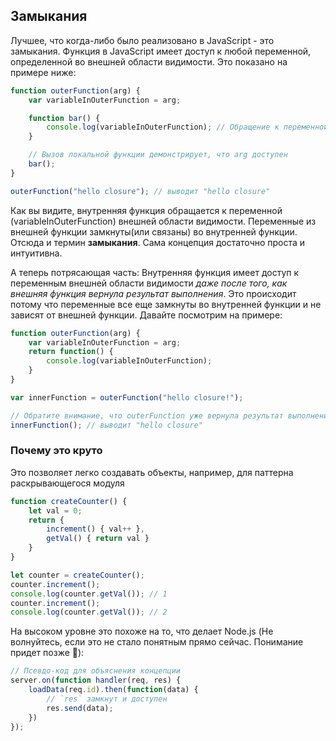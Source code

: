 ## Замыкания

Лучшее, что когда-либо было реализовано в JavaScript - это замыкания. Функция в JavaScript имеет доступ к любой переменной, определенной во внешней области видимости. Это показано на примере ниже:

```ts
function outerFunction(arg) {
    var variableInOuterFunction = arg;

    function bar() {
        console.log(variableInOuterFunction); // Обращение к переменной внешней области видимости
    }

    // Вызов локальной функции демонстрирует, что arg доступен
    bar();
}

outerFunction("hello closure"); // выводит "hello closure"
```

Как вы видите, внутренняя функция обращается к переменной (variableInOuterFunction) внешней области видимости. Переменные из внешней функции замкнуты(или связаны) во внутренней функции. Отсюда и термин **замыкания**. Сама концепция достаточно проста и интуитивна.

А теперь потрясающая часть: Внутренняя функция имеет доступ к переменным внешней области видимости *даже после того, как внешняя функция вернула результат выполнения*. Это происходит потому что переменные все еще замкнуты во внутренней функции и не зависят от внешней функции. Давайте посмотрим на примере:

```ts
function outerFunction(arg) {
    var variableInOuterFunction = arg;
    return function() {
        console.log(variableInOuterFunction);
    }
}

var innerFunction = outerFunction("hello closure!");

// Обратите внимание, что outerFunction уже вернула результат выполнения
innerFunction(); // выводит "hello closure"
```

### Почему это круто
Это позволяет легко создавать объекты, например, для паттерна раскрывающегося модуля

```ts
function createCounter() {
    let val = 0;
    return {
        increment() { val++ },
        getVal() { return val }
    }
}

let counter = createCounter();
counter.increment();
console.log(counter.getVal()); // 1
counter.increment();
console.log(counter.getVal()); // 2
```

На высоком уровне это похоже на то, что делает Node.js (Не волнуйтесь, если это не стало понятным прямо сейчас. Понимание придет позже 🌹):

```ts
// Псевдо-код для объяснения концепции
server.on(function handler(req, res) {
    loadData(req.id).then(function(data) {
        // `res` замкнут и доступен
        res.send(data);
    })
});  
```
